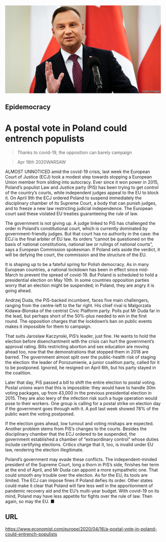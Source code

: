 ![](./images/20200418_EUP501.jpg)

## Epidemocracy

# A postal vote in Poland could entrench populists

> Thanks to covid-19, the opposition can barely campaign

> Apr 16th 2020WARSAW

ALMOST UNNOTICED amid the covid-19 crisis, last week the European Court of Justice (ECJ) took a modest step towards stopping a European Union member from sliding into autocracy. Ever since it won power in 2015, Poland’s populist Law and Justice party (PiS) has been trying to get control of the country’s courts, while independent judges appeal to the EU to block it. On April 9th the ECJ ordered Poland to suspend immediately the disciplinary chamber of its Supreme Court, a body that can punish judges, and to freeze a new law restricting judicial independence. The European court said these violated EU treaties guaranteeing the rule of law.

The government is not giving up. A judge linked to PiS has challenged the order in Poland’s constitutional court, which is currently dominated by government-friendly judges. But that court has no authority in the case: the ECJ is the final arbiter of EU law. Its orders “cannot be questioned on the basis of national constitutions, national law or rulings of national courts”, says a European Commission spokesman. If Poland sets aside the verdict, it will be defying the court, the commission and the structure of the EU.

It is shaping up to be a fateful spring for Polish democracy. As in many European countries, a national lockdown has been in effect since mid-March to prevent the spread of covid-19. But Poland is scheduled to hold a presidential election on May 10th. In some countries opposition parties worry that an election might be suspended; in Poland, they are angry it is going ahead.

Andrzej Duda, the PiS-backed incumbent, faces five main challengers, ranging from the centre-left to the far right. His chief rival is Malgorzata Kidawa-Blonska of the centrist Civic Platform party. Polls put Mr Duda far in the lead, but perhaps short of the 50%-plus needed to win in the first round. The opposition charges that the lockdown’s ban on public events makes it impossible for them to campaign.

That suits Jaroslaw Kaczynski, PiS’s leader, just fine. He wants to hold the election before disenchantment with the crisis can hurt the government’s approval rating. Bills restricting abortion and sex education are moving ahead too, now that the demonstrations that stopped them in 2018 are barred. The government almost split over the public-health risk of staging the election: the leader of Porozumienie, a junior coalition party, called for it to be postponed. Ignored, he resigned on April 6th, but his party stayed in the coalition.

Later that day, PiS passed a bill to shift the entire election to postal voting. Postal unions warn that this is impossible: they would have to handle 30m voting packages, up from 43,000 in the previous presidential election in 2015. They are also leery of the infection risk such a huge operation would pose to their workers. One group is calling for a postal strike on election day if the government goes through with it. A poll last week showed 78% of the public want the voting postponed.

If the election goes ahead, low turnout and voting mishaps are expected. Another problem stems from PiS’s changes to the courts. Besides the disciplinary chamber that the ECJ ordered to be suspended, the government established a chamber of “extraordinary control” whose duties include certifying elections. Critics charge that it, too, is invalid under EU law, rendering the election illegitimate.

Poland’s government may evade these conflicts. The independent-minded president of the Supreme Court, long a thorn in PiS’s side, finishes her term at the end of April, and Mr Duda can appoint a more sympathetic one. That could smooth any trouble over the election. As for the EU, its tools are limited. The ECJ can impose fines if Poland defies its order. Other states could make it clear that Poland will fare less well in the apportionment of pandemic recovery aid and the EU’s multi-year budget. With covid-19 on its mind, Poland may have less appetite for fights over the rule of law. Then again, so may the EU. ■

## URL

https://www.economist.com/europe/2020/04/16/a-postal-vote-in-poland-could-entrench-populists
